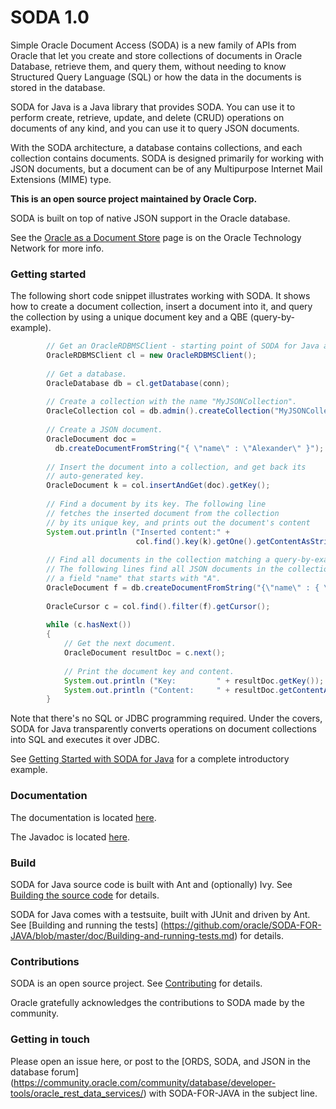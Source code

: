 # SODA 1.0
Simple Oracle Document Access (SODA) is a new family of APIs from Oracle that let you create and store collections of documents in Oracle Database, retrieve them, and query them, without needing to know Structured Query Language (SQL) or how the data in the documents is stored in the database.

SODA for Java is a Java library that provides SODA. You can use it to perform create, retrieve, update, and delete (CRUD) operations on documents of any kind, and you can use it to query JSON documents.

With the SODA architecture, a database contains collections, and each collection contains documents. SODA is designed primarily for working with JSON documents, but a document can be of any Multipurpose Internet Mail Extensions (MIME) type.

**This is an open source project maintained by Oracle Corp.**

SODA is built on top of native JSON support in the Oracle database.

See the [Oracle as a Document Store](http://www.oracle.com/technetwork/database/application-development/oracle-document-store/index.html) page is on the Oracle Technology Network for more info.

### Getting started

The following short code snippet illustrates working with SODA. It shows how to create a document collection, insert a document into it, and query the collection by using a unique document key and a QBE (query-by-example).

```java        
        // Get an OracleRDBMSClient - starting point of SODA for Java application.
        OracleRDBMSClient cl = new OracleRDBMSClient();
 
        // Get a database.
        OracleDatabase db = cl.getDatabase(conn);
 
        // Create a collection with the name "MyJSONCollection".
        OracleCollection col = db.admin().createCollection("MyJSONCollection");
 
        // Create a JSON document.
        OracleDocument doc =
          db.createDocumentFromString("{ \"name\" : \"Alexander\" }");
 
        // Insert the document into a collection, and get back its
        // auto-generated key.
        OracleDocument k = col.insertAndGet(doc).getKey();
 
        // Find a document by its key. The following line
        // fetches the inserted document from the collection
        // by its unique key, and prints out the document's content
        System.out.println ("Inserted content:" + 
                            col.find().key(k).getOne().getContentAsString());
                            
        // Find all documents in the collection matching a query-by-example (QBE).
        // The following lines find all JSON documents in the collection that have 
        // a field "name" that starts with "A".
        OracleDocument f = db.createDocumentFromString("{\"name\" : { \"$startsWith\" : \"A\" }}");
                               
        OracleCursor c = col.find().filter(f).getCursor();
 
        while (c.hasNext())
        {
            // Get the next document.
            OracleDocument resultDoc = c.next();
 
            // Print the document key and content.
            System.out.println ("Key:         " + resultDoc.getKey());
            System.out.println ("Content:     " + resultDoc.getContentAsString());
        }
```

Note that there's no SQL or JDBC programming required. Under the covers, SODA for Java transparently converts operations on document collections into SQL and executes it over JDBC.

See [Getting Started with SODA for Java](https://github.com/oracle/SODA-FOR-JAVA/blob/master/doc/Getting-started-example.md) for a complete introductory example.

### Documentation

The documentation is located [here](http://docs.oracle.com/cd/E63251_01/index.htm).

The Javadoc is located [here](http://oracle.github.io/SODA-FOR-JAVA).

### Build

SODA for Java source code is built with Ant and (optionally) Ivy. See [Building the source code](https://github.com/oracle/SODA-FOR-JAVA/blob/master/doc/Building-source-code.md) for
details. 

SODA for Java comes with a testsuite, built with JUnit and driven by Ant. See [Building and running the tests]
(https://github.com/oracle/SODA-FOR-JAVA/blob/master/doc/Building-and-running-tests.md) for details.

### Contributions

SODA is an open source project. See [Contributing](https://github.com/morgiyan/SODA/blob/master/CONTRIBUTING.md) for details.

Oracle gratefully acknowledges the contributions to SODA made by the community.

### Getting in touch

Please open an issue here, or post to the [ORDS, SODA, and JSON in the database forum] (https://community.oracle.com/community/database/developer-tools/oracle_rest_data_services/) with SODA-FOR-JAVA in the subject line.
